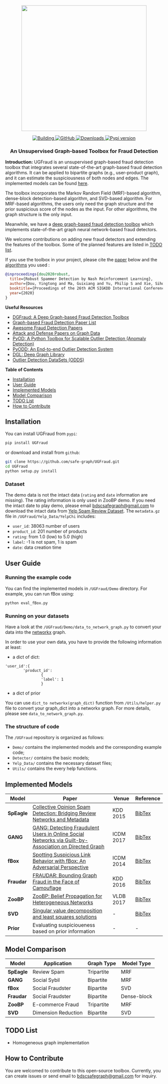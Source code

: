 <p align="center">
    <br>
    <a href="https://image.flaticon.com/icons/svg/1671/1671517.svg">
        <img src="https://github.com/safe-graph/UGFraud/blob/master/UGFraud_logo.png" width="400"/>
    </a>
    <br>
<p>
<p align="center">
    <a href="https://travis-ci.org/github/safe-graph/UGFraud">
        <img alt="Building" src="https://travis-ci.org/safe-graph/UGFraud.svg?branch=master">
    </a>
    <a href="https://github.com/safe-graph/UGFraud/blob/master/LICENSE">
        <img alt="GitHub" src="https://img.shields.io/github/license/safe-graph/UGFraud">
    </a>
    <a href="https://pepy.tech/project/ugfraud">
        <img alt="Downloads" src="https://pepy.tech/badge/ugfraud">
    </a>
    <a href="https://pypi.org/project/UGFraud/">
        <img alt="Pypi version" src="https://img.shields.io/pypi/v/ugfraud">
    </a>
</p>

<h3 align="center">
<p>An Unsupervised Graph-based Toolbox for Fraud Detection
</h3>

**Introduction:** 
UGFraud is an unsupervised graph-based fraud detection toolbox that integrates several state-of-the-art graph-based fraud detection algorithms. It can be applied to bipartite graphs (e.g., user-product graph), and it can estimate the suspiciousness of both nodes and edges. The implemented models can be found [here](#implemented-models).

The toolbox incorporates the Markov Random Field (MRF)-based algorithm, dense-block detection-based algorithm, and SVD-based algorithm. For MRF-based algorithms, the users only need the graph structure and the prior suspicious score of the nodes as the input. For other algorithms, the graph structure is the only input.

Meanwhile, we have a [deep graph-based fraud detection toolbox](https://github.com/safe-graph/DGFraud) which implements state-of-the-art graph neural network-based fraud detectors.

We welcome contributions on adding new fraud detectors and extending the features of the toolbox. Some of the planned features are listed in [TODO list](#todo-list). 

If you use the toolbox in your project, please cite the [paper](https://arxiv.org/abs/2006.06069) below and the [algorithms](#implemented-models) you used :
```bibtex
@inproceedings{dou2020robust,
  title={Robust Spammer Detection by Nash Reinforcement Learning},
  author={Dou, Yingtong and Ma, Guixiang and Yu, Philip S and Xie, Sihong},
  booktitle={Proceedings of the 26th ACM SIGKDD International Conference on Knowledge Discovery \& Data Mining},
  year={2020}
}
```

**Useful Resources**
- [DGFraud: A Deep Graph-based Fraud Detection Toolbox](https://github.com/safe-graph/DGFraud)
- [Graph-based Fraud Detection Paper List](https://github.com/safe-graph/graph-fraud-detection-papers) 
- [Awesome Fraud Detection Papers](https://github.com/benedekrozemberczki/awesome-fraud-detection-papers)
- [Attack and Defense Papers on Graph Data](https://github.com/safe-graph/graph-adversarial-learning-literature)
- [PyOD: A Python Toolbox for Scalable Outlier Detection (Anomaly Detection)](https://github.com/yzhao062/pyod)
- [PyODD: An End-to-end Outlier Detection System](https://github.com/datamllab/pyodds)
- [DGL: Deep Graph Library](https://github.com/dmlc/dgl)
- [Outlier Detection DataSets (ODDS)](http://odds.cs.stonybrook.edu/)

**Table of Contents**
- [Installation](#installation)
- [User Guide](#user-guide)
- [Implemented Models](#implemented-models)
- [Model Comparison](#model-comparison)
- [TODO List](#todo-list)
- [How to Contribute](#how-to-contribute)


## Installation
You can install UGFraud from `pypi`:

```bash
pip install UGFraud
```

or download and install from `github`:

```bash
git clone https://github.com/safe-graph/UGFraud.git
cd UGFraud
python setup.py install
```

### Dataset
The demo data is not the intact data (`rating` and `date` information are missing). The rating information is only used in ZooBP demo. If you need the intact date to play demo, please email [bdscsafegraph@gmail.com](mailto:bdscsafegraph@gmail.com) to download the intact data from [Yelp Spam Review Dataset](http://odds.cs.stonybrook.edu/yelpchi-dataset/). The `metadata.gz` file in `/UGFraud/Yelp_Data/YelpChi` includes:
- `user_id`: 38063 number of users
- `product_id`: 201 number of products
- `rating`: from 1.0 (low) to 5.0 (high)
- `label`: -1 is not spam, 1 is spam
- `date`: data creation time


## User Guide

### Running the example code
You can find the implemented models in `/UGFraud/Demo` directory. For example, you can run fBox using:
```bash
python eval_fBox.py 
```

### Running on your datasets
Have a look at the `/UGFraud/Demo/data_to_network_graph.py` to convert your data into the [networkx](https://networkx.github.io/documentation/stable/tutorial.html#creating-a-graph) graph.

In order to use your own data, you have to provide the following information at least:
* a dict of dict:
```
'user_id':{
        'product_id':
                {
                'label': 1
                }
```
* a dict of prior

You can use `dict_to networkx(graph_dict)` function from `/Utils/helper.py` file to convert your graph_dict into a networkx graph.
For more details, please see `data_to_network_graph.py`.

### The structure of code
The `/UGFraud` repository is organized as follows:
- `Demo/` contains the implemented models and the corresponding example code;
- `Detector/` contains the basic models;
- `Yelp_Data/` contains the necessary dataset files;
- `Utils/` contains the every help functions.


## Implemented Models

| Model  | Paper  | Venue  | Reference  |
|-------|--------|--------|--------|
| **SpEagle** | [Collective Opinion Spam Detection: Bridging Review Networks and Metadata](https://www.andrew.cmu.edu/user/lakoglu/pubs/15-kdd-collectiveopinionspam.pdf)  | KDD 2015  | [BibTex](https://github.com/safe-graph/UGFraud/blob/master/reference/speagle.txt) |
| **GANG** | [GANG: Detecting Fraudulent Users in Online Social Networks via Guilt-by-Association on Directed Graph](https://ieeexplore.ieee.org/document/8215519)  | ICDM 2017  | [BibTex](https://github.com/safe-graph/UGFraud/blob/master/reference/gang.txt)|
| **fBox** | [Spotting Suspicious Link Behavior with fBox: An Adversarial Perspective](https://arxiv.org/pdf/1410.3915.pdf)  | ICDM 2014 | [BibTex](https://github.com/safe-graph/UGFraud/blob/master/reference/fbox.txt) |
| **Fraudar** | [FRAUDAR: Bounding Graph Fraud in the Face of Camouflage](https://bhooi.github.io/papers/fraudar_kdd16.pdf)  | KDD 2016 | [BibTex](https://github.com/safe-graph/UGFraud/blob/master/reference/fraudar.txt) |
| **ZooBP** | [ZooBP: Belief Propagation for Heterogeneous Networks](http://www.vldb.org/pvldb/vol10/p625-eswaran.pdf)  | VLDB 2017 | [BibTex](https://github.com/safe-graph/UGFraud/blob/master/reference/zoobp.txt)  |
| **SVD** | [Singular value decomposition and least squares solutions](https://link.springer.com/content/pdf/10.1007/978-3-662-39778-7_10.pdf)  | - |[BibTex](https://github.com/safe-graph/UGFraud/blob/master/reference/svd.txt) |
| **Prior** | Evaluating suspicioueness based on prior information  | - |  - |


## Model Comparison
| Model  | Application  | Graph Type  | Model Type  |
|-------|--------|--------|-------|
| **SpEagle** | Review Spam | Tripartite  | MRF  |
| **GANG** | Social Sybil  | Bipartite |  MRF    |
| **fBox** | Social Fraudster  | Bipartite |  SVD |
| **Fraudar** |  Social Fraudster | Bipartite | Dense-block  |
| **ZooBP** | E-commerce Fraud | Tripartite | MRF   |
| **SVD** | Dimension Reduction  | Bipartite |  SVD  |


## TODO List
- Homogeneous graph implementation


## How to Contribute
You are welcomed to contribute to this open-source toolbox. Currently, you can create issues or send email to [bdscsafegraph@gmail.com](mailto:bdscsafegraph@gmail.com) for inquiry.
